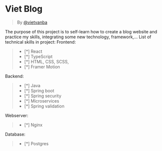 # Viet Blog

> By [@vietvanba](https://www.linkedin.com/in/vietvanba/)

The purpose of this project is to self-learn how to create a blog website and practice my skills, integrating some new technology, framework,...
List of technical skills in project:
Frontend:
>- [*] React
>- [*] TypeScript
>- [*] HTML, CSS, SCSS,
>- [*] Framer Motion

Backend:
>- [*] Java
>- [*] Spring boot
>- [*] Spring security
>- [*] Microservices
>- [*] Spring validation

Webserver:
>- [*] Nginx

Database:
>- [*] Postgres